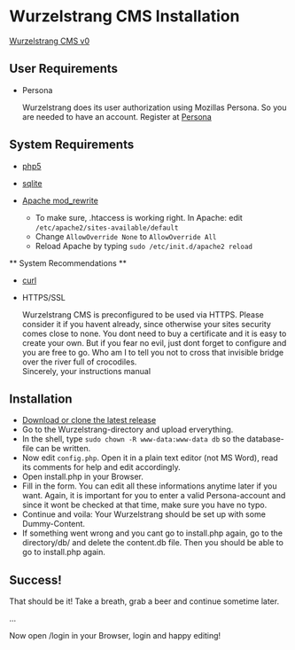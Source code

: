 # Wurzelstrang CMS Installation

[Wurzelstrang CMS v0](https://bitbucket.org/LordNiko/1pagecms)

## User Requirements

* Persona

    Wurzelstrang does its user authorization using Mozillas Persona. So you are needed to have an account. Register at [Persona](https://login.persona.org)


## System Requirements

* [php5](http://php.net/)
* [sqlite](https://sqlite.org/)
* [Apache mod_rewrite](http://httpd.apache.org/docs/2.2/mod/mod_rewrite.html)
        
    * To make sure, .htaccess is working right. In Apache: edit `/etc/apache2/sites-available/default`
    * Change `AllowOverride None` to `AllowOverride All`
    * Reload Apache by typing `sudo /etc/init.d/apache2 reload`

** System Recommendations **

* [curl](http://curl.haxx.se/)
* HTTPS/SSL
  
    Wurzelstrang CMS is preconfigured to be used via HTTPS. Please consider it if you havent already, since otherwise your sites security comes close to none. You dont need to buy a certificate and it is easy to create your own. But if you fear no evil, just dont forget to configure and you are free to go. Who am I to tell you not to cross that invisible bridge over the river full of crocodiles.  
    Sincerely, your instructions manual


## Installation

* [Download or clone the latest release](https://bitbucket.org/LordNiko/wurzelstrang/)
* Go to the Wurzelstrang-directory and upload erverything.
* In the shell, type `sudo chown -R www-data:www-data db` so the database-file can be written.
* Now edit `config.php`. Open it in a plain text editor (not MS Word), read its comments for help and edit accordingly.
* Open install.php in your Browser.
* Fill in the form. You can edit all these informations anytime later if you want. Again, it is important for you to enter a valid Persona-account and since it wont be checked at that time, make sure you have no typo.  
* Continue and voila: Your Wurzelstrang should be set up with some Dummy-Content.
* If something went wrong and you cant go to install.php again, go to the directory/db/ and delete the content.db file. Then you should be able to go to install.php again.


## Success!

That should be it! 
Take a breath, grab a beer and continue sometime later.  

...  
  
Now open /login in your Browser, login and happy editing!
